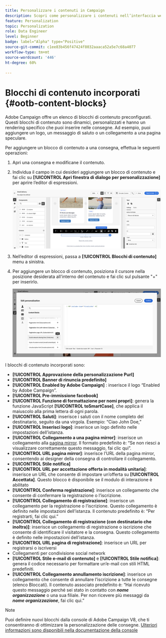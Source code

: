 ```yaml
---
title: Personalizzare i contenuti in Campaign
description: Scopri come personalizzare i contenuti nell’interfaccia web di Adobe Campaign
feature: Personalization
topic: Personalization
role: Data Engineer
level: Beginner
badge: label="Alpha" type="Positive"
source-git-commit: c1ee83b456f47424f8032aaaca52a5e7c68a4077
workflow-type: tm+mt
source-wordcount: '446'
ht-degree: 60%

---
```



# Blocchi di contenuto incorporati {#ootb-content-blocks}

Adobe Campaign offre un elenco di blocchi di contenuto preconfigurati. Questi blocchi di contenuto sono dinamici, personalizzati e hanno un rendering specifico che puoi inserire nelle consegne. Ad esempio, puoi aggiungere un logo, un messaggio di saluto o un collegamento a una pagina speculare.

Per aggiungere un blocco di contenuto a una consegna, effettua le seguenti operazioni:

1. Apri una consegna e modificane il contenuto.

1. Individua il campo in cui desideri aggiungere un blocco di contenuto e fai clic su **[!UICONTROL Apri finestra di dialogo per personalizzazione]** per aprire l’editor di espressioni.

   ![](assets/content-block-access.png)

1. Nell’editor di espressioni, passa a **[!UICONTROL Blocchi di contenuto]** menu a sinistra.

1. Per aggiungere un blocco di contenuto, posiziona il cursore nella posizione desiderata all’interno del contenuto e fai clic sul pulsante &quot;+&quot; per inserirlo.

   ![](assets/content-blocks.png)

I blocchi di contenuto incorporati sono:

* **[!UICONTROL Approvazione della personalizzazione Purl]**
* **[!UICONTROL Banner di rinuncia predefinito]**
* **[!UICONTROL Enabled by Adobe Campaign]** : inserisce il logo “Enabled by Adobe Campaign”.
* **[!UICONTROL Pre-immissione facebook]**
* **[!UICONTROL Funzione di formattazione per nomi propri]**: genera la funzione JavaScript **[!UICONTROL toSmartCase]**, che applica il maiuscolo alla prima lettera di ogni parola.
* **[!UICONTROL Saluti]**: inserisce i saluti con il nome completo del destinatario, seguito da una virgola. Esempio: “Ciao John Doe,” 
* **[!UICONTROL Inserisci logo]**: inserisce un logo definito nelle impostazioni dell’istanza.
* **[!UICONTROL Collegamento a una pagina mirror]**: inserisce un collegamento alla [pagina mirror](../content/mirror-page.md). Il formato predefinito è: “Se non riesci a visualizzare correttamente questo messaggio, fai clic qui”.
* **[!UICONTROL URL pagina mirror]**: inserisce l’URL della pagina mirror, consentendo ai designer della consegna di controllare il collegamento.
* **[!UICONTROL Stile notifica]**
* **[!UICONTROL URL per accettazione offerta in modalità unitaria]**: inserisce un URL che consente di impostare un’offerta su **[!UICONTROL Accettata]**. Questo blocco è disponibile se il modulo di interazione è abilitato
* **[!UICONTROL Conferma registrazione]**: inserisce un collegamento che consente di confermare la registrazione o l’iscrizione.
* **[!UICONTROL Collegamento di registrazione]**: inserisce un collegamento per la registrazione o l’iscrizione. Questo collegamento è definito nelle impostazioni dell’istanza. Il contenuto predefinito è: “Per registrarti, fai clic qui.”
* **[!UICONTROL Collegamento di registrazione (con destinatario che inoltra)]**: inserisce un collegamento di registrazione o iscrizione che consente di identificare il visitatore e la consegna. Questo collegamento è definito nelle impostazioni dell’istanza.
* **[!UICONTROL URL pagina di registrazione]**: inserisce un URL per registrarsi o iscriversi
* Collegamenti per condivisione social network
* **[!UICONTROL Stile e-mail di contenuto]** e **[!UICONTROL Stile notifica]**: genera il codice necessario per formattare un’e-mail con stili HTML predefiniti.
* **[!UICONTROL Collegamento annullamento iscrizione]**: inserisce un collegamento che consente di annullare l’iscrizione a tutte le consegne (elenco Bloccati). Il contenuto associato predefinito è: “Hai ricevuto questo messaggio perché sei stato in contatto con ***nome organizzazione*** o una sua filiale. Per non ricevere più messaggi da ***nome organizzazione***, fai clic qui.”

>[!NOTE]
>
>Puoi definire nuovi blocchi dalla console di Adobe Campaign V8, che ti consentiranno di ottimizzare la personalizzazione delle consegne. [Ulteriori informazioni sono disponibili nella documentazione della console](https://experienceleague.adobe.com/docs/campaign-classic/using/sending-messages/personalizing-deliveries/personalization-blocks.html?lang=it)
